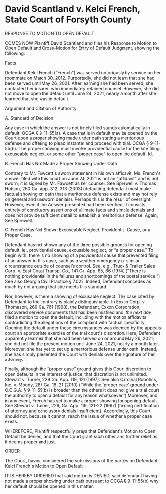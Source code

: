 # David Scantland v. Kelci French, State Court of Forsyth County

RESPONSE TO MOTION TO OPEN DEFAULT

COMES NOW Plaintiff David Scantland and files his Response to Motion to Open Default and Cross-Motion for Entry of Default Judgment, showing the following:

Facts

Defendant Kelci French ("French") was served notoriously by service on her roommate on March 30, 2012. Purportedly, she did not learn that she had been served until May 26, 2021. After learning she had been served, she contacted her insurer, who immediately retained counsel. However, she did not move to open the default until June 24, 2021, nearly a month after she learned that she was in default.

Argument and Citation of Authority

A. Standard of Decision

Any case in which the answer is not timely filed stands automatically in default. OCGA § 9-11-55(a). A case that is in default may be opened by the Court upon a proper showing made under oath stating a meritorious defense and offering to plead instanter and proceed with trial. OCGA § 9-11-55(b). The proper showing must involve providential cause for the late filing, excuseable neglect, or some other "proper case" to open the default. Id.

B. French Has Not Made a Proper Showing Under Oath

Contrary to Mr. Fawcett's sworn statement in his own affidavit, Ms. French's answer filed with this court on June 24, 2021 is not an "affidavit" and is not sworn; it is signed by Mr. Fawcett as her counsel. See Sprewell v. Thomas Hutson, 260 Ga. App. 312, 313 (2003) (defaulting defendant must make factual showing on oath that a meritorious defense exists and may not rely on general and unsworn denials). Perhaps this is the result of oversight. However, even if the Answer presented had been verified, it consists entirely of conclusory assertions of ultimate facts and simple denials and does not provide sufficient detail to establish a meritorious defense. Again, See Sprewell.

C. French Has Not Shown Excuseable Neglect, Providential Cause, or a Proper Case.

Defendant has not shown any of the three possible grounds for opening default. ie., providential cause, excusable neglect, or “a proper case.” To begin with, there is no showing of a providential cause that prevented filing of an answer in this case, such as a weather emergency or similar circumstance outside of counsel’s control. See, e.g., Truck & Trailer Sales Corp. v. East Coast Transp. Co., 141 Ga. App. 85, 86 (1974) (“There is nothing providential in the failures and shortcomings of the postal service.”) See also Georgia Civil Practice § 7.022. Indeed, Defendant concedes as much by not arguing that she meets this standard.

Nor, however, is there a showing of excusable neglect. The case cited by Defendant to the contrary is plainly distinguishable. In Exxon Corp. v. Thomason, 269 Ga. 761 (1998), the Defendant, Exxon Corporation, discovered service documents that had been misfiled and, *the next day*, filed a motion to open the default, including with the motion affidavits contradicting the allegations of the complaint with factual specificity. Opening the default under these circumstances was deemed by the appeals court an appropriate exercise of the trial court's discretion. Here, Defendant apparently learned that she had been served on or around May 26, 2021; she did not file the present motion until June 24, 2021, nearly a month later. Moreover, she has yet to set up a meritorious defense under oath. Instead, she has simply presented the Court with denials over the signature of her attorney.

Finally, although the “proper case” ground gives this Court discretion to open defaults in the interest of justice, that discretion is not unlimited. Stewart v. Turner, 229 Ga. App. 119, 121 (1997). See also Cardinal Robotics, Inc. v. Moody, 287 Ga. 18, 21 (2010) (“While the ‘proper case’ ground under O.C.G.A. § 9-11-55(b) is broader than the others it does not give a trial court the authority to open a default for any reason whatsoever.”) Moreover, and in any event, French has yet to make a proper showing for opening default. See Stewart v. Turner, 229, Ga. App. 119, 121-22 (1997) (finding certification of attorney and conclusory denials insufficient). Accordingly, this Court should not, because it cannot, reach the issue of whether a proper case exists.

WHEREFORE, Plaintiff respectfully prays that Defendant's Motion to Open Default be denied, and that the Court grant such other and further relief as it deems proper and just.

ORDER

The Court, having considered the submissions of the parties on Defendant Kelci French's Motion to Open Default, 

IT IS HEREBY ORDERED that said motion is DENIED, said defendant having not made a proper showing under oath pursuant to OCGA § 9-11-55(b) why her default should be opened in this matter.



